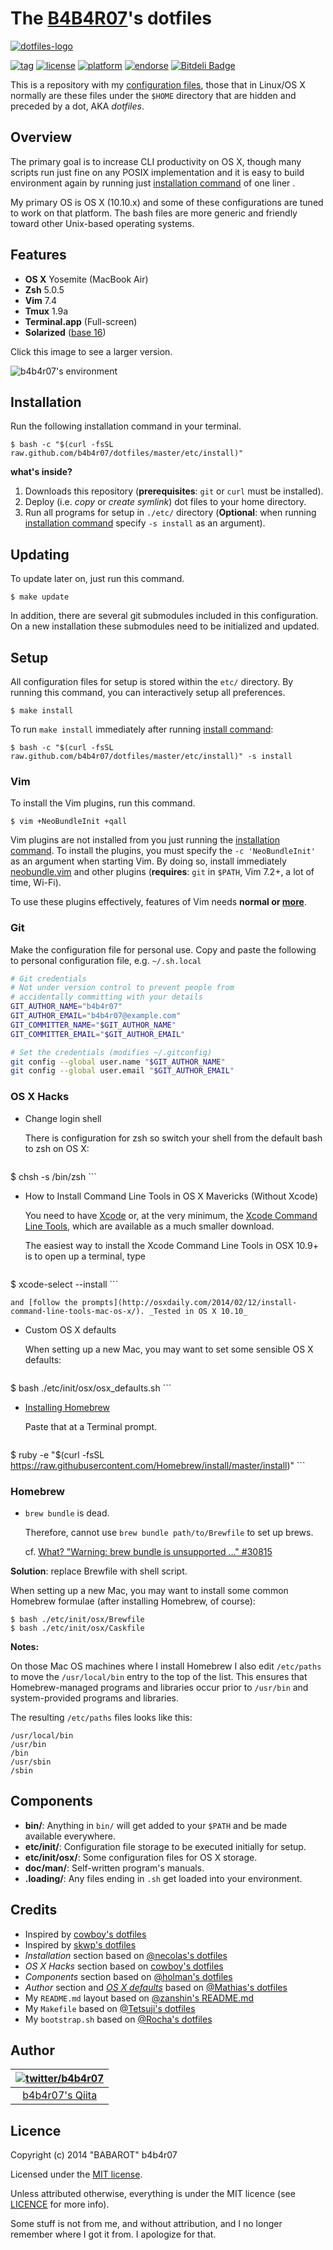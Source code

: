 # The [B4B4R07](https://twitter.com/b4b4r07)'s dotfiles

[![dotfiles-logo](http://cl.ly/image/2q1a2d0Y2S3y/dotfiles.png "dotfiles")](https://dribbble.com/shots/1466768-dotfiles-logo)

[![tag](http://img.shields.io/github/tag/b4b4r07/dotfiles.svg?style=flat)](https://github.com/b4b4r07/dotfiles/releases/tag/stable)
[![license](http://img.shields.io/badge/license-MIT-blue.svg?style=flat)](./doc/LICENSE-MIT.txt)
[![platform](https://img.shields.io/badge/platform-OS%20X-lightgrey.svg?style=flat)](./doc/OSX.md)
[![endorse](https://api.coderwall.com/b4b4r07/endorsecount.png)](https://coderwall.com/b4b4r07)
[![Bitdeli Badge](https://d2weczhvl823v0.cloudfront.net/b4b4r07/dotfiles/trend.png)](https://bitdeli.com/free "Bitdeli Badge")

This is a repository with my [configuration files](http://en.wikipedia.org/wiki/Configuration_file), those that in Linux/OS X normally are these files under the `$HOME` directory that are hidden and preceded by a dot, AKA *dotfiles*.

## Overview

The primary goal is to increase CLI productivity on OS X, though many scripts run just fine on any POSIX implementation and it is easy to build environment again by running just [installation command](#oneliner) of one liner .

My primary OS is OS X (10.10.x) and some of these configurations are tuned to work on that platform. The bash files are more generic and friendly toward other Unix-based operating systems.

## Features

- **OS X** Yosemite (MacBook Air)
- **Zsh** 5.0.5
- **Vim** 7.4
- **Tmux** 1.9a
- **Terminal.app** (Full-screen)
- **Solarized** ([base 16](https://github.com/chriskempson/base16))

Click this image to see a larger version.

![](http://cl.ly/image/1f2H0F3U0240/dev-env.png "b4b4r07's environment")

## Installation

Run the following <a name="oneliner">installation command</a> in your terminal. 

	$ bash -c "$(curl -fsSL raw.github.com/b4b4r07/dotfiles/master/etc/install)"

**what's inside?**

1. Downloads this repository (**prerequisites**: `git` or `curl` must be installed).
2. Deploy (i.e. *copy* or *create symlink*) dot files to your home directory.
3. Run all programs for setup in `./etc/` directory (**Optional**: when running [installation command](#oneliner) specify `-s install` as an argument).

## Updating

To update later on, just run this command.

	$ make update

In addition, there are several git submodules included in this configuration. On a new installation these submodules need to be initialized and updated.

## Setup

All configuration files for setup is stored within the `etc/` directory. By running this command, you can interactively setup all preferences.

	$ make install

To run `make install` immediately after running [install command](#oneliner):

	$ bash -c "$(curl -fsSL raw.github.com/b4b4r07/dotfiles/master/etc/install)" -s install

### Vim

To install the Vim plugins, run this command.

	$ vim +NeoBundleInit +qall

Vim plugins are not installed from you just running the [installation command](#oneliner). To install the plugins, you must specify the `-c 'NeoBundleInit'` as an argument when starting Vim. By doing so, install immediately [neobundle.vim](https://github.com/Shougo/neobundle.vim) and other plugins (**requires**: `git` in `$PATH`, Vim 7.2+, a lot of time, Wi-Fi). 

To use these plugins effectively, features of Vim needs **normal or [more](http://www.drchip.org/astronaut/vim/vimfeat.html)**.

### Git

Make the configuration file for personal use. Copy and paste the following to personal configuration file, e.g. `~/.sh.local`

```bash
# Git credentials
# Not under version control to prevent people from
# accidentally committing with your details
GIT_AUTHOR_NAME="b4b4r07"
GIT_AUTHOR_EMAIL="b4b4r07@example.com"
GIT_COMMITTER_NAME="$GIT_AUTHOR_NAME"
GIT_COMMITTER_EMAIL="$GIT_AUTHOR_EMAIL"

# Set the credentials (modifies ~/.gitconfig)
git config --global user.name "$GIT_AUTHOR_NAME"
git config --global user.email "$GIT_AUTHOR_EMAIL"
```

### OS X Hacks

- Change login shell

	There is configuration for zsh so switch your shell from the default bash to zsh on OS X:

	```	
$ chsh -s /bin/zsh
	```

- How to Install Command Line Tools in OS X Mavericks (Without Xcode)

	You need to have [Xcode](https://developer.apple.com/downloads/index.action?=xcode) or, at the very minimum, the [Xcode Command Line Tools](https://developer.apple.com/downloads/index.action?=command%20line%20tools), which are available as a much smaller download.

	The easiest way to install the Xcode Command Line Tools in OSX 10.9+ is to open up a terminal, type

	```	
$ xcode-select --install
	```

	and [follow the prompts](http://osxdaily.com/2014/02/12/install-command-line-tools-mac-os-x/). _Tested in OS X 10.10_

- Custom OS X defaults

	When setting up a new Mac, you may want to set some sensible OS X defaults:

	```
$ bash ./etc/init/osx/osx_defaults.sh
	```

- [Installing Homebrew](http://brew.sh)

	Paste that at a Terminal prompt.

	```
$ ruby -e "$(curl -fsSL https://raw.githubusercontent.com/Homebrew/install/master/install)"
	```

### Homebrew

- `brew bundle` is dead.

	Therefore, cannot use `brew bundle path/to/Brewfile` to set up brews.
	
	cf. [What? "Warning: brew bundle is unsupported ..." #30815](https://github.com/Homebrew/homebrew/issues/30815)

**Solution**: replace Brewfile with shell script.

When setting up a new Mac, you may want to install some common Homebrew formulae (after installing Homebrew, of course):

	$ bash ./etc/init/osx/Brewfile
	$ bash ./etc/init/osx/Caskfile

**Notes:**

On those Mac OS machines where I install Homebrew I also edit `/etc/paths` to move the `/usr/local/bin` entry to the top of the list. This ensures that Homebrew-managed programs and libraries occur prior to `/usr/bin` and system-provided programs and libraries. 

The resulting `/etc/paths` files looks like this:

```
/usr/local/bin
/usr/bin
/bin
/usr/sbin
/sbin
```

## Components

- **bin/**: Anything in `bin/` will get added to your `$PATH` and be made available everywhere.
- **etc/init/**: Configuration file storage to be executed initially for setup.
- **etc/init/osx/**: Some configuration files for OS X storage.
- **doc/man/**: Self-written program's manuals.
- **.loading/**: Any files ending in `.sh` get loaded into your environment.

## Credits

* Inspired by [cowboy's dotfiles](https://github.com/cowboy/dotfiles/blob/master/bin/dotfiles)
* Inspired by [skwp's dotfiles](https://github.com/skwp/dotfiles)
* *Installation* section based on [@necolas's dotfiles](https://github.com/necolas/dotfiles)
* *OS X Hacks* section based on [cowboy's dotfiles](https://github.com/cowboy/dotfiles/blob/master/README.md)
* *Components* section based on [@holman's dotfiles](https://github.com/holman/dotfiles)
* *Author* section and [*OS X defaults*](etc/init/osx/osx_defaults.sh) based on [@Mathias's dotfiles](https://github.com/mathiasbynens/dotfiles)
* My `README.md` layout based on [@zanshin's README.md](https://github.com/zanshin/dotfiles)
* My `Makefile` based on [@Tetsuji's dotfiles](https://github.com/xtetsuji/dotfiles)
* My `bootstrap.sh` based on [@Rocha's dotfiles](https://github.com/zenorocha/old-dotfiles)

## Author

| [![twitter/b4b4r07](http://www.gravatar.com/avatar/8238c3c0be55b887aa9d6d59bfefa504.png)](http://twitter.com/b4b4r07 "Follow @b4b4r07 on Twitter") |
|:---:|
| [b4b4r07's Qiita](http://qiita.com/b4b4r07/ "b4b4r07 on Qiita") |

## Licence

Copyright (c) 2014 "BABAROT" b4b4r07

Licensed under the [MIT license](./doc/LICENSE-MIT.txt).

Unless attributed otherwise, everything is under the MIT licence (see [LICENCE](./doc/LICENSE-MIT.txt) for more info).

Some stuff is not from me, and without attribution, and I no longer remember where I got it from. I apologize for that.
